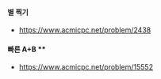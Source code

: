 #### 별 찍기

- https://www.acmicpc.net/problem/2438

#### 빠른 A+B \*\*

- https://www.acmicpc.net/problem/15552
